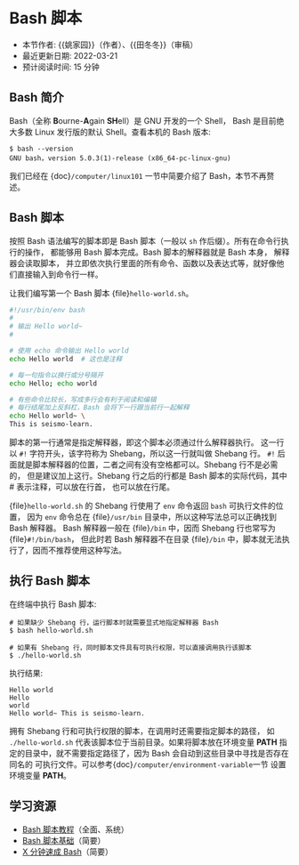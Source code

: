# Bash 脚本

- 本节作者: {{姚家园}}（作者）、{{田冬冬}}（审稿）
- 最近更新日期: 2022-03-21
- 预计阅读时间: 15 分钟

## Bash 简介

Bash（全称 **B**ourne-**A**gain **SH**ell）是 GNU 开发的一个 Shell，
Bash 是目前绝大多数 Linux 发行版的默认 Shell。查看本机的 Bash 版本:

```
$ bash --version
GNU bash，version 5.0.3(1)-release (x86_64-pc-linux-gnu)
```

我们已经在 {doc}`/computer/linux101` 一节中简要介绍了 Bash，本节不再赘述。

## Bash 脚本

按照 Bash 语法编写的脚本即是 Bash 脚本（一般以 `sh` 作后缀）。所有在命令行执行的操作，
都能够用 Bash 脚本完成。Bash 脚本的解释器就是 Bash 本身， 解释器会读取脚本，
并立即依次执行里面的所有命令、函数以及表达式等，就好像他们直接输入到命令行一样。

让我们编写第一个 Bash 脚本 {file}`hello-world.sh`。

```bash
#!/usr/bin/env bash
#
# 输出 Hello world~
#

# 使用 echo 命令输出 Hello world
echo Hello world  # 这也是注释

# 每一句指令以换行或分号隔开
echo Hello; echo world

# 有些命令比较长，写成多行会有利于阅读和编辑
# 每行结尾加上反斜杠，Bash 会将下一行跟当前行一起解释
echo Hello world~ \
This is seismo-learn.
```

脚本的第一行通常是指定解释器，即这个脚本必须通过什么解释器执行。
这一行以 `#!` 字符开头，该字符称为 Shebang，所以这一行就叫做 Shebang 行。
`#!` 后面就是脚本解释器的位置，二者之间有没有空格都可以。Shebang 行不是必需的，
但是建议加上这行。Shebang 行之后的行都是 Bash 脚本的实际代码，其中 # 表示注释，可以放在行首，
也可以放在行尾。

{file}`hello-world.sh` 的 Shebang 行使用了 `env` 命令返回 `bash` 可执行文件的位置，
因为 `env` 命令总在 {file}`/usr/bin` 目录中，所以这种写法总可以正确找到 Bash 解释器。
Bash 解释器一般在 {file}`/bin` 中，因而 Shebang 行也常写为 {file}`#!/bin/bash`，
但此时若 Bash 解释器不在目录 {file}`/bin` 中，脚本就无法执行了，因而不推荐使用这种写法。

## 执行 Bash 脚本

在终端中执行 Bash 脚本:

```
# 如果缺少 Shebang 行，运行脚本时就需要显式地指定解释器 Bash
$ bash hello-world.sh

# 如果有 Shebang 行，同时脚本文件具有可执行权限，可以直接调用执行该脚本
$ ./hello-world.sh
```

执行结果:

```
Hello world
Hello
world
Hello world~ This is seismo-learn.
```

拥有 Shebang 行和可执行权限的脚本，在调用时还需要指定脚本的路径，
如 `./hello-world.sh` 代表该脚本位于当前目录。如果将脚本放在环境变量 **PATH**
指定的目录中，就不需要指定路径了，因为 Bash 会自动到这些目录中寻找是否存在同名的
可执行文件。可以参考{doc}`/computer/environment-variable`一节
设置环境变量 **PATH**。

## 学习资源

- [Bash 脚本教程](https://wangdoc.com/bash/)（全面、系统）
- [Bash 脚本基础](https://101.lug.ustc.edu.cn/Ch06/#bash-usage)（简要）
- [X 分钟速成 Bash](https://learnxinyminutes.com/docs/zh-cn/bash-cn/)（简要）
